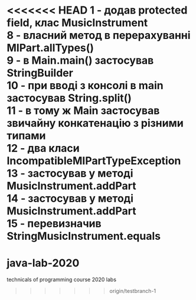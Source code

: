 <<<<<<< HEAD
1 - додав protected field, клас MusicInstrument  
8 - власний метод в перерахуванні MIPart.allTypes()  
9 - в Main.main() застосував StringBuilder  
10 - при вводі з консолі в main застосував String.split()  
11 - в тому ж Main застосував звичайну конкатенацію з різними типами  
12 - два класи IncompatibleMIPartTypeException  
13 - застосував у методі MusicInstrument.addPart  
14 - застосував у методі MusicInstrument.addPart  
15 - перевизначив StringMusicInstrument.equals  
=======
# java-lab-2020
technicals of programming course 2020 labs
>>>>>>> origin/testbranch-1
